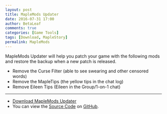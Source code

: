 ```yaml
---
layout: post
title: MapleMods Updater
date: 2016-07-31 17:00
author: BetaLeaf
comments: true
categories: [Game Tools]
tags: [Download, MapleStory]
permalink: MapleMods
---
```


MapleMods Updater will help you patch your game with the following mods and restore the backup when a new patch is released.  
  
  - Remove the Curse Filter (able to see swearing and other censored words)  
  - Remove the MapleTips (the yellow tips in the chat log)  
  - Remove Eileen Tips (Eileen in the Group/1-on-1 chat)  

---
  
  - [<i class="fa fa-download"></i> Download MapleMods Updater](https://github.com/BetaLeaf/MapleMods-Updater/blob/master/MapleMods%20Updater.exe?raw=true)  
  - You can view the [Source Code](https://github.com/BetaLeaf/MapleMods-Updater/blob/master/MapleMods%20Updater.au3) on [GitHub](https://github.com/BetaLeaf/MapleMods-Updater).